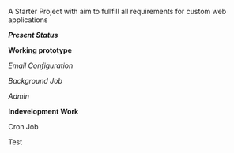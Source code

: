 A Starter Project with aim to fullfill all requirements for custom web applications

**_Present  Status_**

**Working prototype**

*Email Configuration*

*Background Job*

*Admin*



**Indevelopment Work**

Cron Job

Test
